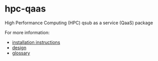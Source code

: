 # hpc-qaas

<!-- [![Go Report Card](https://goreportcard.com/badge/github.com/Donders-Institute/hpc-qaas)](https://goreportcard.com/report/github.com/Donders-Institute/hpc-qaas) !-->

High Performance Computing (HPC) qsub as a service (QaaS) package

For more information:
* [installation instructions](docs/install.md)
* [design](docs/design.md)
* [glossary](docs/glossary.md)
